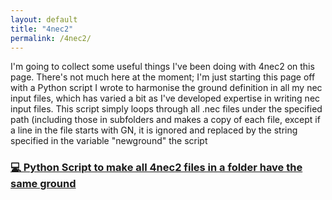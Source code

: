 ```yaml
---
layout: default
title: "4nec2"
permalink: /4nec2/
---
```


I'm going to collect some useful things I've been doing with 4nec2 on this page. There's not much here at the moment; I'm just starting this page off with a Python script
I wrote to harmonise the ground definition in all my nec input files, which has varied a bit as I've developed expertise in writing nec input files.
This script simply loops through all .nec files under the specified path (including those in subfolders and makes a copy of each file, except if a line in 
the file starts with GN, it is ignored and replaced by the string specified in the variable "newground" the script

### [💻 Python Script to make all 4nec2 files in a folder have the same ground](https://github.com/G1OJS/4nec2-utilities/blob/main/scripts/Harmonise%20Grounds.py)
